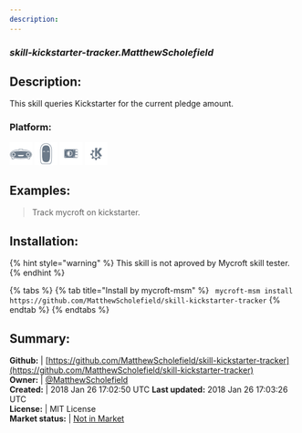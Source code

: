 ```yaml
---
description: 
---
```


### _skill-kickstarter-tracker.MatthewScholefield_  
## Description:  
This skill queries Kickstarter for the current pledge amount.  
### Platform:  
 ![Mark I](../.gitbook/assets/mark-1-icon.png)  ![Mark II](../.gitbook/assets/mark-2-icon.png)  ![Picroft](../.gitbook/assets/picroft-icon.png)  ![plasmoid](../.gitbook/assets/kde.png)   
  
## Examples:  
> Track mycroft on kickstarter.  
  
## Installation:  
{% hint style="warning" %}
This skill is not aproved by Mycroft skill tester.
{% endhint %}
    
{% tabs %}
{% tab title="Install by mycroft-msm" %}
``` mycroft-msm install https://github.com/MatthewScholefield/skill-kickstarter-tracker```
{% endtab %}
  {% endtabs %}
    
## Summary:  
**Github:** | [https://github.com/MatthewScholefield/skill-kickstarter-tracker](https://github.com/MatthewScholefield/skill-kickstarter-tracker)  
**Owner:** | [@MatthewScholefield](https://github.com/MatthewScholefield)  
**Created:** | 2018 Jan 26 17:02:50 UTC  **Last updated:** 2018 Jan 26 17:03:26 UTC  
**License:** | MIT License  
**Market status:** | [Not in Market](https://market.mycroft.ai/skill/)  
